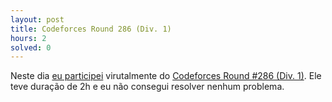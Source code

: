 ```yaml
---
layout: post
title: Codeforces Round 286 (Div. 1)
hours: 2
solved: 0
---
```


Neste dia [eu participei](http://codeforces.com/contest/506/standings/participant/7714226#p7714226) virutalmente do [Codeforces Round #286 (Div. 1)](http://codeforces.com/contest/506). Ele teve duração de 2h e eu não consegui resolver nenhum problema.
